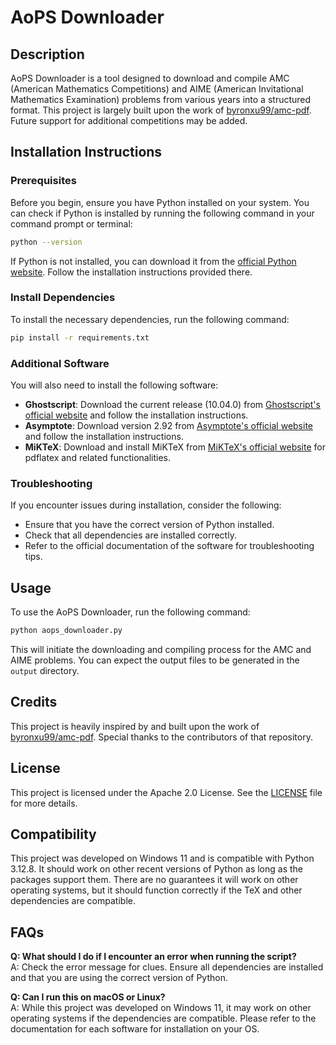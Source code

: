 # AoPS Downloader

## Description
AoPS Downloader is a tool designed to download and compile AMC (American Mathematics Competitions) and AIME (American Invitational Mathematics Examination) problems from various years into a structured format. This project is largely built upon the work of [byronxu99/amc-pdf](https://github.com/byronxu99/amc-pdf). Future support for additional competitions may be added.

## Installation Instructions

### Prerequisites
Before you begin, ensure you have Python installed on your system. You can check if Python is installed by running the following command in your command prompt or terminal:
```bash
python --version
```
If Python is not installed, you can download it from the [official Python website](https://www.python.org/downloads/). Follow the installation instructions provided there.

### Install Dependencies
To install the necessary dependencies, run the following command:
```bash
pip install -r requirements.txt
```

### Additional Software
You will also need to install the following software:

- **Ghostscript**: Download the current release (10.04.0) from [Ghostscript's official website](https://ghostscript.com/download/gsdnld.html) and follow the installation instructions.
- **Asymptote**: Download version 2.92 from [Asymptote's official website](https://asymptote.sourceforge.io/) and follow the installation instructions.
- **MiKTeX**: Download and install MiKTeX from [MiKTeX's official website](https://miktex.org/download) for pdflatex and related functionalities.

### Troubleshooting
If you encounter issues during installation, consider the following:
- Ensure that you have the correct version of Python installed.
- Check that all dependencies are installed correctly.
- Refer to the official documentation of the software for troubleshooting tips.

## Usage
To use the AoPS Downloader, run the following command:
```bash
python aops_downloader.py
```
This will initiate the downloading and compiling process for the AMC and AIME problems. You can expect the output files to be generated in the `output` directory.

## Credits
This project is heavily inspired by and built upon the work of [byronxu99/amc-pdf](https://github.com/byronxu99/amc-pdf). Special thanks to the contributors of that repository.

## License
This project is licensed under the Apache 2.0 License. See the [LICENSE](LICENSE) file for more details.

## Compatibility
This project was developed on Windows 11 and is compatible with Python 3.12.8. It should work on other recent versions of Python as long as the packages support them. There are no guarantees it will work on other operating systems, but it should function correctly if the TeX and other dependencies are compatible.

## FAQs
**Q: What should I do if I encounter an error when running the script?**  
A: Check the error message for clues. Ensure all dependencies are installed and that you are using the correct version of Python.

**Q: Can I run this on macOS or Linux?**  
A: While this project was developed on Windows 11, it may work on other operating systems if the dependencies are compatible. Please refer to the documentation for each software for installation on your OS.

